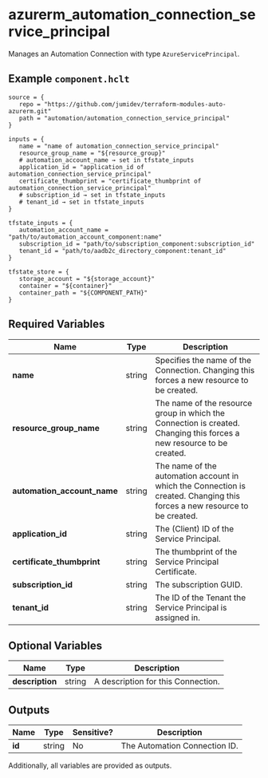 # azurerm_automation_connection_service_principal

Manages an Automation Connection with type `AzureServicePrincipal`.

## Example `component.hclt`

```hcl
source = {
   repo = "https://github.com/jumidev/terraform-modules-auto-azurerm.git"   
   path = "automation/automation_connection_service_principal"   
}

inputs = {
   name = "name of automation_connection_service_principal"   
   resource_group_name = "${resource_group}"   
   # automation_account_name → set in tfstate_inputs
   application_id = "application_id of automation_connection_service_principal"   
   certificate_thumbprint = "certificate_thumbprint of automation_connection_service_principal"   
   # subscription_id → set in tfstate_inputs
   # tenant_id → set in tfstate_inputs
}

tfstate_inputs = {
   automation_account_name = "path/to/automation_account_component:name"   
   subscription_id = "path/to/subscription_component:subscription_id"   
   tenant_id = "path/to/aadb2c_directory_component:tenant_id"   
}

tfstate_store = {
   storage_account = "${storage_account}"   
   container = "${container}"   
   container_path = "${COMPONENT_PATH}"   
}

```

## Required Variables

| Name | Type |  Description |
| ---- | --------- |  ----------- |
| **name** | string |  Specifies the name of the Connection. Changing this forces a new resource to be created. | 
| **resource_group_name** | string |  The name of the resource group in which the Connection is created. Changing this forces a new resource to be created. | 
| **automation_account_name** | string |  The name of the automation account in which the Connection is created. Changing this forces a new resource to be created. | 
| **application_id** | string |  The (Client) ID of the Service Principal. | 
| **certificate_thumbprint** | string |  The thumbprint of the Service Principal Certificate. | 
| **subscription_id** | string |  The subscription GUID. | 
| **tenant_id** | string |  The ID of the Tenant the Service Principal is assigned in. | 

## Optional Variables

| Name | Type |  Description |
| ---- | --------- |  ----------- |
| **description** | string |  A description for this Connection. | 



## Outputs

| Name | Type | Sensitive? | Description |
| ---- | ---- | --------- | --------- |
| **id** | string | No  | The Automation Connection ID. | 

Additionally, all variables are provided as outputs.
